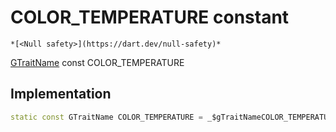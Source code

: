 


# COLOR_TEMPERATURE constant




    *[<Null safety>](https://dart.dev/null-safety)*


[GTraitName](../../third_party_yonomi_graphql_schema___generated___schema.docs.schema.gql/GTraitName-class.md) const COLOR_TEMPERATURE
  







## Implementation

```dart
static const GTraitName COLOR_TEMPERATURE = _$gTraitNameCOLOR_TEMPERATURE;


```







